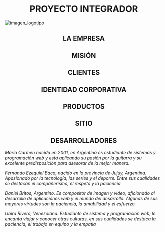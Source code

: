 <div align="center">
  <h1> PROYECTO INTEGRADOR </h1>
</div>

![imagen_logotipo](https://github.com/daniel-britos/grupo_3_CeroTempo/blob/main/Design/logo.png)

<div align="center">
  <h2> LA EMPRESA </h2>
</div>

<div align="center">
  <h2> MISIÓN </h2>
</div>

<div align="center">
  <h2> CLIENTES </h2>
</div>

<div align="center">
  <h2> IDENTIDAD CORPORATIVA </h2>
</div>

<div align="center">
  <h2> PRODUCTOS </h2>
</div>

<div align ="center">
  <h2> SITIO </h2>
</div>

<div align="center">
   <h2>DESARROLLADORES</h2>  
</div>


<p><i>María Carmen nacida en 2001, en Argentina es estudiante de sistemas y programación web y está aplicando su pasión por la guitarra  y su excelente predisposición para asesorar de la mejor manera.</i></p>
<p><i>Fernando Ezequiel Baca, nacido en la provincia de Jujuy, Argentina. Apasionado por la tecnología, las series y el deporte. Entre sus cualidades se destacan el compañerismo, el respeto y la paciencia.</i></p>
<p><i>Daniel Britos, Argentino. Es compositor de imagen y video, aficionado al desarrollo de aplicaciónes web y el mundo del desarrollo. Algunas de sus mayores virtudes son la paciencia, la amabilidad y el esfuerzo.</i></p>
<p><i>Ubira Rivero, Venezolana. Estudiante de sistema y programación web, le encanta viajar y conocer otras culturas, en sus cualidades se destaca la paciencia, el trabajo en equipo y la empatia</i></p>





